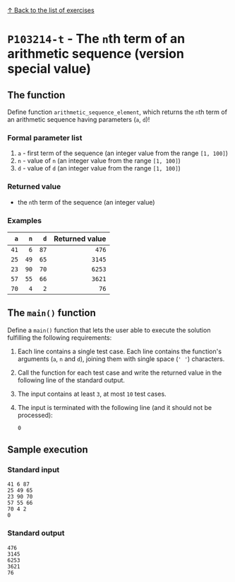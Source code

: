 
[↑ Back to the list of exercises](./README.md)

# `P103214-t` - The `n`th term of an arithmetic sequence (version special value)

## The function

Define function `arithmetic_sequence_element`, which returns the `n`th term of an arithmetic sequence having parameters (`a`, `d`)!

### Formal parameter list

1. `a` - first term of the sequence (an integer value from the range `[1, 100]`)
1. `n` - value of `n` (an integer value from the range `[1, 100]`)
1. `d` - value of `d` (an integer value from the range `[1, 100]`)

### Returned value

* the `n`th term of the sequence (an integer value)

### Examples

| `a` | `n` | `d` | Returned value | 
| ---: | ---: | ---: | --: | 
| `41` | `6` | `87` | `476` | 
| `25` | `49` | `65` | `3145` | 
| `23` | `90` | `70` | `6253` | 
| `57` | `55` | `66` | `3621` | 
| `70` | `4` | `2` | `76` | 

## The `main()` function

Define a `main()` function that lets the user able to execute the solution fulfilling the following requirements:

1. Each line contains a single test case. Each line contains the function's arguments (`a`, `n` and `d`), joining them with single space (`' '`) characters.
1. Call the function for each test case and write the returned value in the following line of the standard output.
1. The input contains at least `3`, at most `10` test cases.
1. The input is terminated with the following line (and it should not be processed):

	```
	0
	```

## Sample execution

### Standard input

```
41 6 87
25 49 65
23 90 70
57 55 66
70 4 2
0
```

### Standard output

```
476
3145
6253
3621
76
```